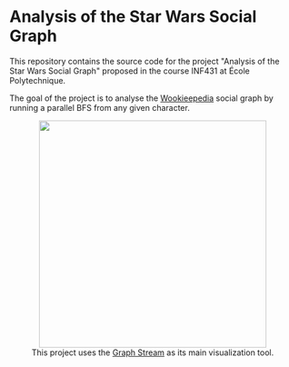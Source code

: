# Analysis of the Star Wars Social Graph

This repository contains the source code for the project "Analysis of the Star Wars Social Graph" proposed in the course INF431 at École Polytechnique. 

The goal of the project is to analyse the [Wookieepedia](http://starwars.wikia.com/wiki/Main_Page) social graph by running a parallel BFS from any given character.

<p align="center">
<img src="http://i.imgur.com/6GFITaO.png" width="400"><br>
This project uses the <a href="graphstream-project.org">Graph Stream</a> as its main visualization tool.
</p>

